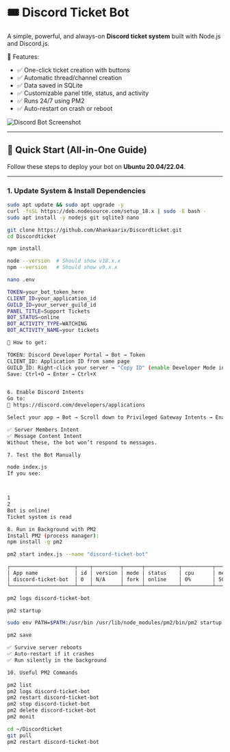 # 🎟️ Discord Ticket Bot

A simple, powerful, and always-on **Discord ticket system** built with Node.js and Discord.js.

🔧 Features:
- ✅ One-click ticket creation with buttons
- ✅ Automatic thread/channel creation
- ✅ Data saved in SQLite
- ✅ Customizable panel title, status, and activity
- ✅ Runs 24/7 using PM2
- ✅ Auto-restart on crash or reboot

![Discord Bot Screenshot](image.png)

---

## 🚀 Quick Start (All-in-One Guide)

Follow these steps to deploy your bot on **Ubuntu 20.04/22.04**.

---

### 1. Update System & Install Dependencies

```bash
sudo apt update && sudo apt upgrade -y
curl -fsSL https://deb.nodesource.com/setup_18.x | sudo -E bash -
sudo apt install -y nodejs git sqlite3 nano

git clone https://github.com/Ahankaarix/Discordticket.git
cd Discordticket

npm install

node --version  # Should show v18.x.x
npm --version   # Should show v9.x.x

nano .env

TOKEN=your_bot_token_here
CLIENT_ID=your_application_id
GUILD_ID=your_server_guild_id
PANEL_TITLE=Support Tickets
BOT_STATUS=online
BOT_ACTIVITY_TYPE=WATCHING
BOT_ACTIVITY_NAME=your tickets

📌 How to get:

TOKEN: Discord Developer Portal → Bot → Token
CLIENT_ID: Application ID from same page
GUILD_ID: Right-click your server → "Copy ID" (enable Developer Mode in Discord settings)
Save: Ctrl+O → Enter → Ctrl+X


6. Enable Discord Intents
Go to:
🔗 https://discord.com/developers/applications

Select your app → Bot → Scroll down to Privileged Gateway Intents → Enable:

✅ Server Members Intent
✅ Message Content Intent
Without these, the bot won’t respond to messages. 

7. Test the Bot Manually

node index.js
If you see:



1
2
Bot is online!
Ticket system is read

8. Run in Background with PM2
Install PM2 (process manager):
npm install -g pm2

pm2 start index.js --name "discord-ticket-bot"

┌─────────────────────┬────┬─────────┬──────┬───────────┬──────────┬──────────┐
│ App name            │ id │ version │ mode │ status    │ cpu      │ memory   │
│ discord-ticket-bot  │ 0  │ N/A     │ fork │ online    │ 0%       │ 50.2 MB  │
└─────────────────────┴────┴─────────┴──────┴───────────┴──────────┴──────────┘

pm2 logs discord-ticket-bot

pm2 startup

sudo env PATH=$PATH:/usr/bin /usr/lib/node_modules/pm2/bin/pm2 startup systemd -u discordbot --hp /home/discordbot

pm2 save

✅ Survive server reboots
✅ Auto-restart if it crashes
✅ Run silently in the background

10. Useful PM2 Commands

pm2 list
pm2 logs discord-ticket-bot
pm2 restart discord-ticket-bot
pm2 stop discord-ticket-bot
pm2 delete discord-ticket-bot
pm2 monit

cd ~/Discordticket
git pull
pm2 restart discord-ticket-bot